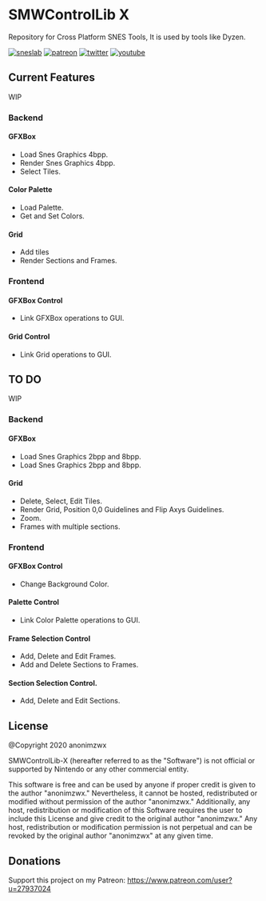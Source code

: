 # SMWControlLib X
 
Repository for Cross Platform SNES Tools, It is used by tools like Dyzen.

[![sneslab](https://img.shields.io/static/v1?label=sneslab&message=discord&color=aac)](https://discordapp.com/invite/bGEV6PB)
[![patreon](https://img.shields.io/static/v1?label=my&message=patreon&color=orange)](https://www.patreon.com/user?u=27937024)
[![twitter](https://img.shields.io/static/v1?label=my&message=twitter&color=8ac)](https://twitter.com/anonimzwx)
[![youtube](https://img.shields.io/static/v1?label=my&message=youtube&color=red)](https://www.youtube.com/channel/UCkLD5XVP3mg7kSiG0yALjyg)

## Current Features

WIP

### Backend

#### GFXBox
* Load Snes Graphics 4bpp.
* Render Snes Graphics 4bpp.
* Select Tiles.

#### Color Palette
* Load Palette.
* Get and Set Colors.

#### Grid
* Add tiles
* Render Sections and Frames.

### Frontend

#### GFXBox Control
* Link GFXBox operations to GUI.

#### Grid Control
* Link Grid operations to GUI.

## TO DO

WIP

### Backend

#### GFXBox
* Load Snes Graphics 2bpp and 8bpp.
* Load Snes Graphics 2bpp and 8bpp.

#### Grid
* Delete, Select, Edit Tiles.
* Render Grid, Position 0,0 Guidelines and Flip Axys Guidelines.
* Zoom.
* Frames with multiple sections.

### Frontend

#### GFXBox Control
* Change Background Color.

#### Palette Control
* Link Color Palette operations to GUI.

#### Frame Selection Control
* Add, Delete and Edit Frames.
* Add and Delete Sections to Frames.

#### Section Selection Control.
* Add, Delete and Edit Sections.

## License
@Copyright 2020 anonimzwx

SMWControlLib-X (hereafter referred to as the "Software") is not official or supported by Nintendo or any other commercial entity.

This software is free and can be used by anyone if proper credit is given to the author "anonimzwx." Nevertheless, it cannot be hosted, redistributed or modified without permission of the author "anonimzwx." Additionally, any host, redistribution or modification of this Software requires the user to include this License and give credit to the original author "anonimzwx."
Any host, redistribution or modification permission is not perpetual and can be revoked by the original author "anonimzwx" at any given time.

## Donations
Support this project on my Patreon: https://www.patreon.com/user?u=27937024
